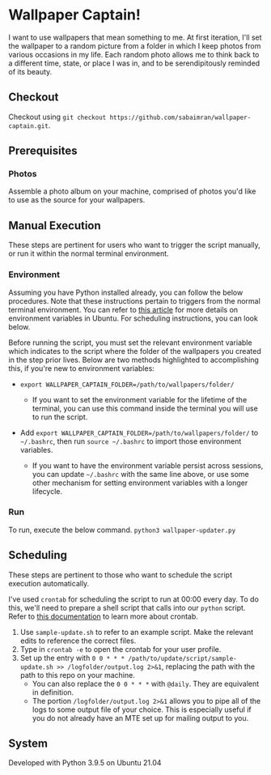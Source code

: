 # Wallpaper Captain!
I want to use wallpapers that mean something to me. At first iteration, I'll set the wallpaper to a random picture from a folder in which I keep photos from various occasions in my life. Each random photo allows me to think back to a different time, state, or place I was in, and to be serendipitously reminded of its beauty.

## Checkout

Checkout using `git checkout https://github.com/sabaimran/wallpaper-captain.git`.

## Prerequisites

### Photos
Assemble a photo album on your machine, comprised of photos you'd like to use as the source for your wallpapers.

## Manual Execution

These steps are pertinent for users who want to trigger the script manually, or run it within the normal terminal environment.

### Environment
Assuming you have Python installed already, you can follow the below procedures. Note that these instructions pertain to triggers from the normal terminal environment. You can refer to [this article](https://devconnected.com/set-environment-variable-bash-how-to/) for more details on environment variables in Ubuntu. For scheduling instructions, you can look below.

Before running the script, you must set the relevant environment variable which indicates to the script where the folder of the wallpapers you created in the step prior lives. Below are two methods highlighted to accomplishing this, if you're new to environment variables:

- `export WALLPAPER_CAPTAIN_FOLDER=/path/to/wallpapers/folder/`
  - If you want to set the environment variable for the lifetime of the terminal, you can use this command inside the terminal you will use to run the script.

- Add `export WALLPAPER_CAPTAIN_FOLDER=/path/to/wallpapers/folder/` to `~/.bashrc`, then run `source ~/.bashrc` to import those environment variables.
  - If you want to have the environment variable persist across sessions, you can update `~/.bashrc` with the same line above, or use some other mechanism for setting environment variables with a longer lifecycle.

### Run
To run, execute the below command.
`python3 wallpaper-updater.py`

## Scheduling

These steps are pertinent to those who want to schedule the script execution automatically. 

I've used `crontab` for scheduling the script to run at 00:00 every day. To do this, we'll need to prepare a shell script that calls into our `python` script. Refer to [this documentation](https://help.ubuntu.com/community/CronHowto) to learn more about crontab.

1. Use `sample-update.sh` to refer to an example script. Make the relevant edits to reference the correct files.
2. Type in `crontab -e` to open the crontab for your user profile.
3. Set up the entry with `0 0 * * * /path/to/update/script/sample-update.sh >> /logfolder/output.log 2>&1`, replacing the path with the path to this repo on your machine.
    - You can also replace the `0 0 * * *` with `@daily`. They are equivalent in definition.
    - The portion `/logfolder/output.log 2>&1` allows you to pipe all of the logs to some output file of your choice. This is especially useful if you do not already have an MTE set up for mailing output to you.

## System
Developed with Python 3.9.5 on Ubuntu 21.04
